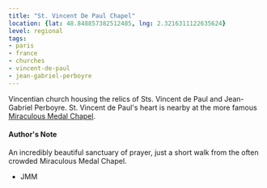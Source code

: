 ```yaml
---
title: "St. Vincent De Paul Chapel"
location: {lat: 48.848857382512485, lng: 2.3216311122635624}
level: regional
tags:
- paris
- france
- churches
- vincent-de-paul
- jean-gabriel-perboyre
---
```


Vincentian church housing the relics of Sts. Vincent de Paul and Jean-Gabriel Perboyre.  St. Vincent de Paul's heart is nearby at the more famous [Miraculous Medal Chapel](/places/fr-chapel-of-our-lady-of-the-miraculous-medal).

#### Author's Note

An incredibly beautiful sanctuary of prayer, just a short walk from the often crowded Miraculous Medal Chapel.

- JMM